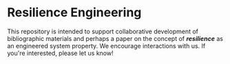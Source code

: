 # Resilience Engineering
This repository is intended to support collaborative development of bibliographic materials and perhaps a paper on the concept of **_resilience_** as an engineered system property. We encourage interactions with us. If you're interested, please let us know!
